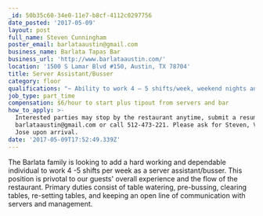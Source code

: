 ```yaml
---
_id: 50b35c60-34e0-11e7-b8cf-4112c0297756
date_posted: '2017-05-09'
layout: post
full_name: Steven Cunningham
poster_email: barlataaustin@gmail.com
business_name: Barlata Tapas Bar
business_url: 'http://www.barlataaustin.com/'
location: '1500 S Lamar Blvd #150, Austin, TX 78704'
title: Server Assistant/Busser
category: floor
qualifications: "~ Ability to work 4 – 5 shifts/week, weekend nights and brunch shifts\r\n~ Prior sever assistant/busser experience not required but is a plus\r\n~ Organized and detail oriented\r\n~ Bilingual is a PLUS, English/Spanish\r\n~ Must be able to lift up to 20lbs, maintain an upbeat and engaging demeanor while working on your feet for up to 6 - 8 hours."
job_type: part_time
compensation: $6/hour to start plus tipout from servers and bar
how_to_apply: >-
  Interested parties may stop by the restaurant anytime, submit a resume to
  barlataaustin@gmail.com or call 512-473-221. Please ask for Steven, Vanessa or
  Jose upon arrival.
date: '2017-05-09T17:52:49.339Z'
---
```

The Barlata family is looking to add a hard working and dependable individual to work 4 -5 shifts per week as a server assistant/busser. This position is privotal to our guests' overall experience and the flow of the restaurant. Primary duties consist of table watering, pre-bussing, clearing tables, re-setting tables, and keeping an open line of communication with servers and management.
